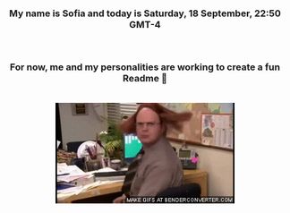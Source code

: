 


<div align="center">
<h3 >My name is Sofia and today is Saturday, 18 September, 22:50 GMT-4</h3><br>
<h3 >For now, me and my personalities are working to create a fun Readme 👋
</h3><br>
<img src='img/dwight.gif' alt='working...'/>
</div>

